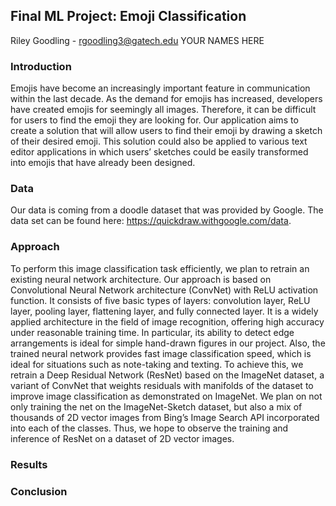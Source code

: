 ## Final ML Project: Emoji Classification
Riley Goodling - rgoodling3@gatech.edu
YOUR NAMES HERE

### Introduction

Emojis have become an increasingly important feature in communication within the last decade. As the demand for emojis has increased, developers have created emojis for seemingly all images. Therefore, it can be difficult for users to find the emoji they are looking for. Our application aims to create a solution that will allow users to find their emoji by drawing a sketch of their desired emoji. This solution could also be applied to various text editor applications in which users’ sketches could be easily transformed into emojis that have already been designed.

### Data

Our data is coming from a doodle dataset that was provided by Google. The data set can be found here: https://quickdraw.withgoogle.com/data. 

### Approach

To perform this image classification task efficiently, we plan to retrain an existing neural network architecture. Our approach is based on Convolutional Neural Network architecture (ConvNet) with ReLU activation function. It consists of five basic types of layers: convolution layer, ReLU layer, pooling layer, flattening layer, and fully connected layer. It is a widely applied architecture in the field of image recognition, offering high accuracy under reasonable training time. In particular, its ability to detect edge arrangements is ideal for simple hand-drawn figures in our project. Also, the trained neural network provides fast image classification speed, which is ideal for situations such as note-taking and texting. To achieve this, we retrain a Deep Residual Network (ResNet) based on the ImageNet dataset, a variant of ConvNet that weights residuals with manifolds of the dataset to improve image classification as demonstrated on ImageNet. We plan on not only training the net on the ImageNet-Sketch dataset, but also a mix of thousands of 2D vector images from Bing’s Image Search API incorporated into each of the classes. Thus, we hope to observe the training and inference of ResNet on a dataset of 2D vector images.

### Results


### Conclusion
